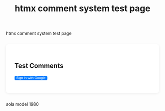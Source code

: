 ﻿---
title: "htmx comment system test page"
layout: single
author_profile: true
tags: 
excerpt_separator: <!--more-->
header:
    overlay_image: random
    overlay_filter: 0.3
    teaser: /assets/images/bull200px.webp
comments: true
---
<div class="body-post-excerpt">
  <p class="body-excerpt-title">htmx comment system test page</p>
</div>
<!--more-->
<style>
.page__content > .body-post-excerpt {
  display: none;
}
</style>

<!-- Firebase/htmx scripts (only for this page) -->
<script src="https://www.gstatic.com/firebasejs/8.10.1/firebase-app.js"></script>
<script src="https://www.gstatic.com/firebasejs/8.10.1/firebase-auth.js"></script>
<script src="https://www.gstatic.com/firebasejs/8.10.1/firebase-firestore.js"></script>
<script src="https://unpkg.com/htmx.org@1.9.10"></script>
<script src="/assets/js/htmx-firebase-comments.js"></script>

<div id="firebase-comments-section" class="comments comments--testpage">
  <h3 class="comments-title">Test Comments</h3>
  <div class="comments-auth">
    <span id="firebase-user-info"></span>
    <button id="firebase-login-btn" onclick="loginWithGoogle()" class="btn btn--primary">Sign in with Google</button>
    <button id="firebase-logout-btn" onclick="logout()" class="btn btn--danger" style="display:none;">Sign out</button>
  </div>
  <form id="firebase-comment-form" style="display:none;" class="comment-form">
    <textarea name="comment" rows="3" placeholder="Write a comment..." required class="comment-form-textarea"></textarea>
    <button type="submit" class="btn btn--primary">Post Comment</button>
  </form>
  <div id="firebase-comment-list" class="comment-list"></div>
</div>

<style>
/* Minimal styling for test, based on _includes/comments.html after line 181 */
.comments--testpage { max-width: 700px; margin: 2em auto; background: #fff; border-radius: 8px; box-shadow: 0 2px 8px #0001; padding: 2em; }
.comments-title { font-size: 1.5em; margin-bottom: 1em; }
.comments-auth { margin-bottom: 1em; }
.comment-form { margin-bottom: 1.5em; }
.comment-form-textarea { width: 100%; border-radius: 4px; border: 1px solid #ccc; padding: 0.5em; margin-bottom: 0.5em; resize: none; }
.btn { padding: 0em 0.5em 0.25em; border: none; border-radius: 4px; cursor: pointer; font-size: 0.8em; }
.btn--primary { background: #007bff; color: #fff; }
.btn--danger { background: #dc3545; color: #fff; }
.comment-list { margin-top: 1em; }
.comment { display: flex; align-items: flex-start; margin-bottom: 1.2em; flex-direction: column;}
.comment-avatar-wrap { margin-right: 0.8em; }
.comment-avatar { width: 40px; height: 40px; border-radius: 50%; }
.comment-body { flex: 1; }
.comment-meta { font-size: 0.95em; color: #555; margin-bottom: 0.2em; }
.comment-author { font-weight: 400; }
.comment-date { margin-left: 0.5em; color: #888; font-size: 0.9em; }
.comment-text { font-size: 1.1em; }
.no-comments { color: #888; text-align: center; margin: 2em 0; }
</style>


sola model 1980